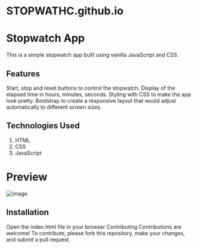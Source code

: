 # STOPWATHC.github.io
# Stopwatch App
This is a simple stopwatch app built using vanilla JavaScript and CSS.

## Features
Start, stop and reset buttons to control the stopwatch.
Display of the elapsed time in hours, minutes, seconds.
Styling with CSS to make the app look pretty.
Bootstrap to create a responsive layout that would adjust automatically to different screen sizes.

## Technologies Used
1. HTML
2. CSS
3. JavaScript

# Preview
![image](https://user-images.githubusercontent.com/71270068/235589508-1fb703ca-1317-4057-a974-9b5f50d70627.png)

## Installation
Open the index.html file in your browser
Contributing
Contributions are welcome! To contribute, please fork this repository, make your changes, and submit a pull request.
